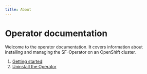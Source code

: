 ```yaml
---
title: About
---
```


# Operator documentation

Welcome to the operator documentation. It covers information about installing and managing the SF-Operator on an OpenShift cluster.


1. [Getting started](./getting_started.md)
1. [Uninstall the Operator](./uninstall.md)